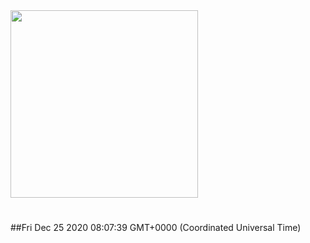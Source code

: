 <img width="300px" src="https://sickrage.ca/img/logo-stacked.png" />

# 

##Fri Dec 25 2020 08:07:39 GMT+0000 (Coordinated Universal Time)


